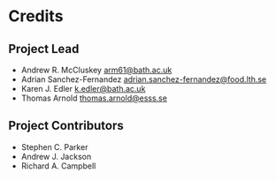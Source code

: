 Credits
=======

Project Lead
----------------

* Andrew R. McCluskey <arm61@bath.ac.uk>
* Adrian Sanchez-Fernandez <adrian.sanchez-fernandez@food.lth.se>
* Karen J. Edler <k.edler@bath.ac.uk>
* Thomas Arnold <thomas.arnold@esss.se>

Project Contributors
------------

* Stephen C. Parker
* Andrew J. Jackson
* Richard A. Campbell
